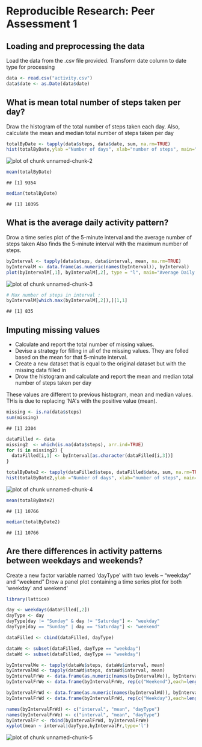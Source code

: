 # Reproducible Research: Peer Assessment 1


## Loading and preprocessing the data
Load the data from the .csv file provided. 
Transform date column to date type for processing


```r
data <- read.csv("activity.csv")
data$date <- as.Date(data$date)
```

## What is mean total number of steps taken per day?
Draw the histogram of the total number of steps taken each day.
Also, calculate the mean and median total number of steps taken per day

```r
totalByDate <- tapply(data$steps, data$date, sum, na.rm=TRUE)
hist(totalByDate,ylab ="Number of days", xlab="number of steps", main="Steps and Days")
```

![plot of chunk unnamed-chunk-2](figure/unnamed-chunk-2.png) 

```r
mean(totalByDate)
```

```
## [1] 9354
```

```r
median(totalByDate)
```

```
## [1] 10395
```

## What is the average daily activity pattern?

Drow a time series plot of the 5-minute interval and the average number of steps taken
Also finds the 5-minute interval with the maximum number of steps.

```r
byInterval <- tapply(data$steps, data$interval, mean, na.rm=TRUE)
byIntervalM <- data.frame(as.numeric(names(byInterval)), byInterval)
plot(byIntervalM[,1], byIntervalM[,2], type = "l", main="Average Daily Activity Pattern", xlab="interval", ylab="steps (averaged)")
```

![plot of chunk unnamed-chunk-3](figure/unnamed-chunk-3.png) 

```r
# Max number of steps in interval :
byIntervalM[which.max(byIntervalM[,2]),][1,1]
```

```
## [1] 835
```


## Imputing missing values
* Calculate and report the total number of missing values.
* Devise a strategy for filling in all of the missing values. They are folled based on the mean for that 5-minute interval.
* Create a new dataset that is equal to the original dataset but with the missing data filled in
* Drow the histogram and calculate and report the mean and median total number of steps taken per day

These values are different to previous histogram, mean and median values. THis is due to replacing 'NA's with the positive value (mean).


```r
missing <- is.na(data$steps)
sum(missing)
```

```
## [1] 2304
```

```r
dataFilled <- data
missing2  <- which(is.na(data$steps), arr.ind=TRUE)
for (i in missing2) {
  dataFilled[i,1] <- byInterval[as.character(dataFilled[i,3])]
}

totalByDate2 <- tapply(dataFilled$steps, dataFilled$date, sum, na.rm=TRUE)
hist(totalByDate2,ylab ="Number of days", xlab="number of steps", main="Steps and Days")
```

![plot of chunk unnamed-chunk-4](figure/unnamed-chunk-4.png) 

```r
mean(totalByDate2)
```

```
## [1] 10766
```

```r
median(totalByDate2)
```

```
## [1] 10766
```

## Are there differences in activity patterns between weekdays and weekends?

Create a new factor variable named 'dayType'  with two levels – “weekday” and “weekend” 
Drow a panel plot containing a time series plot for both 'weekday' and weekend'

```r
library(lattice) 

day <- weekdays(dataFilled[,2])
dayType <- day
dayType[day != "Sunday" & day != "Saturday"] <- "weekday"
dayType[day == "Sunday" | day == "Saturday"] <- "weekend"

dataFilled <- cbind(dataFilled, dayType)

dataWe <- subset(dataFilled, dayType == "weekday")
dataWd <- subset(dataFilled, dayType == "weekday")

byIntervalWe <- tapply(dataWe$steps, dataWe$interval, mean)
byIntervalWd <- tapply(dataWd$steps, dataWd$interval, mean)
byIntervalFrWe <- data.frame(as.numeric(names(byIntervalWe)), byIntervalWe)
byIntervalFrWe <- data.frame(byIntervalFrWe, rep(c("Weekend"),each=length(byIntervalWe)))

byIntervalFrWd <- data.frame(as.numeric(names(byIntervalWd)), byIntervalWd)
byIntervalFrWd <- data.frame(byIntervalFrWd, rep(c("Weekday"),each=length(byIntervalWd)))

names(byIntervalFrWd) <- c("interval", "mean", "dayType")
names(byIntervalFrWe) <- c("interval", "mean", "dayType")
byIntervalFr <- rbind(byIntervalFrWd, byIntervalFrWe)
xyplot(mean ~ interval|dayType,byIntervalFr,type='l')
```

![plot of chunk unnamed-chunk-5](figure/unnamed-chunk-5.png) 
